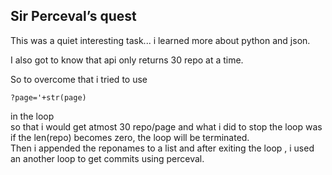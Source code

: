 ## Sir Perceval’s quest

This was a quiet interesting task...  i learned more about python and json. <br>

I also  got to know that api only returns 30 repo at a time.<br>

So to overcome that i tried to use 
```
?page='+str(page)
```
in the loop <br>
so that i would get atmost 30 repo/page and what i did to stop the loop was if the len(repo) becomes zero, the loop will be terminated.<br>
Then i appended the reponames to a list and after exiting the loop , i used an another loop to get commits using perceval. 

